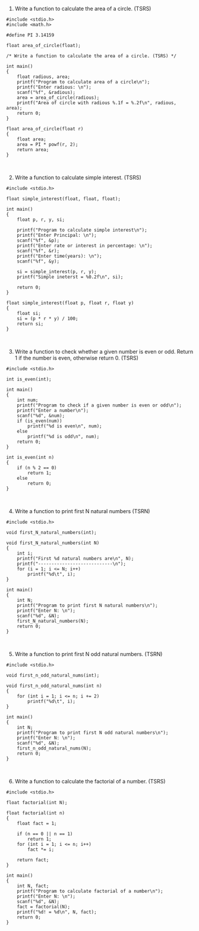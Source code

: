 1. Write a function to calculate the area of a circle. (TSRS)
```
#include <stdio.h>
#include <math.h>

#define PI 3.14159

float area_of_circle(float);

/* Write a function to calculate the area of a circle. (TSRS) */

int main()
{
    float radious, area;
    printf("Program to calculate area of a circle\n");
    printf("Enter radious: \n");
    scanf("%f", &radious);
    area = area_of_circle(radious);
    printf("Area of circle with radious %.1f = %.2f\n", radious, area);
    return 0;
}

float area_of_circle(float r)
{
    float area;
    area = PI * powf(r, 2);
    return area;
}
```
<br>

2. Write a function to calculate simple interest. (TSRS)
```
#include <stdio.h>

float simple_interest(float, float, float);

int main()
{
    float p, r, y, si;

    printf("Program to calculate simple interest\n");
    printf("Enter Principal: \n");
    scanf("%f", &p);
    printf("Enter rate or interest in percentage: \n");
    scanf("%f", &r);
    printf("Enter time(years): \n");
    scanf("%f", &y);

    si = simple_interest(p, r, y);
    printf("Simple ineterst = %0.2f\n", si);

    return 0;
}

float simple_interest(float p, float r, float y)
{
    float si;
    si = (p * r * y) / 100;
    return si;
}
```
<br>

3. Write a function to check whether a given number is even or odd. Return 1 if the number is even, otherwise return 0. (TSRS)
```
#include <stdio.h>

int is_even(int);

int main()
{
    int num;
    printf("Program to check if a given number is even or odd\n");
    printf("Enter a number\n");
    scanf("%d", &num);
    if (is_even(num))
        printf("%d is even\n", num);
    else 
        printf("%d is odd\n", num);
    return 0;
}

int is_even(int n)
{
    if (n % 2 == 0)
        return 1;
    else 
        return 0;
}
```
<br>

4. Write a function to print first N natural numbers (TSRN)
```
#include <stdio.h>

void first_N_natural_numbers(int);

void first_N_natural_numbers(int N)
{
    int i;
    printf("First %d natural numbers are\n", N);
    printf("----------------------------\n");
    for (i = 1; i <= N; i++)
        printf("%d\t", i);
}

int main()
{
    int N;
    printf("Program to print first N natural numbers\n");
    printf("Enter N: \n");
    scanf("%d", &N);
    first_N_natural_numbers(N);
    return 0;
}

```
<br>

5. Write a function to print first N odd natural numbers. (TSRN)
```
#include <stdio.h>

void first_n_odd_natural_nums(int);

void first_n_odd_natural_nums(int n)
{
    for (int i = 1; i <= n; i += 2)
        printf("%d\t", i);
}

int main()
{
    int N;
    printf("Program to print first N odd natural numbers\n");
    printf("Enter N: \n");
    scanf("%d", &N);
    first_n_odd_natural_nums(N);
    return 0;
}
```
<br>

6. Write a function to calculate the factorial of a number. (TSRS)
```
#include <stdio.h>

float factorial(int N);

float factorial(int n)
{
    float fact = 1;
    
    if (n == 0 || n == 1)
        return 1;
    for (int i = 1; i <= n; i++)
        fact *= i;
    
    return fact;
}

int main()
{
    int N, fact;
    printf("Program to calculate factorial of a number\n");
    printf("Enter N: \n");
    scanf("%d", &N);
    fact = factorial(N);
    printf("%d! = %d\n", N, fact);
    return 0;
}
```
